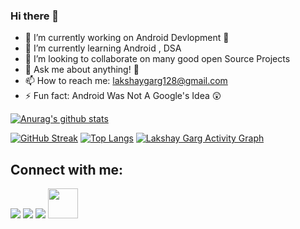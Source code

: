 ### Hi there 👋


- 🔭 I’m currently working on Android Devlopment 📱 
- 🌱 I’m currently learning Android , DSA  
- 👯 I’m looking to collaborate on many good open Source Projects 
- 💬 Ask me about anything! 🤗
- 📫 How to reach me: lakshaygarg128@gmail.com	
- ⚡ Fun fact: Android Was Not A Google's Idea 😲

[![Anurag's github stats](https://github-readme-stats.vercel.app/api?username=lakshaygarg128&theme=dark&show_icons=true)](https://github.com/anuraghazra/github-readme-stats)

[![GitHub Streak](https://github-readme-streak-stats.herokuapp.com/?user=lakshaygarg128&theme=highcontrast)](https://git.io/streak-stats)
[![Top Langs](https://github-readme-stats.vercel.app/api/top-langs/?username=lakshaygarg128&layout=compact)](https://github.com/anuraghazra/github-readme-stats)
<a href="https://github.com/lakshaygarg128/github-readme-activity-graph"><img alt="Lakshay Garg Activity Graph" src="https://activity-graph.herokuapp.com/graph?username=lakshaygarg128&bg_color=0D1117&color=5BCDEC&line=5BCDEC&point=FFFFFF&hide_border=true" /></a>

## Connect with me:
<p align="left">

<a href = "https://www.linkedin.com/in/lakshay-garg-56b37718a/"><img src="https://img.icons8.com/fluent/48/000000/linkedin.png"/></a>
<a href = "https://twitter.com/Lakshaygarg777"><img src="https://img.icons8.com/fluent/48/000000/twitter.png"/></a>
<a href = "https://www.instagram.com/lakshay_2410/"><img src="https://img.icons8.com/fluent/48/000000/instagram-new.png"/></a>
<a href = "https://leetcode.com/lakshaygarg128/"><img src="https://user-images.githubusercontent.com/32040901/79929570-197c2480-8414-11ea-9358-c92a53916a7f.png" width="48" 
     height="48"/></a>


</p>

